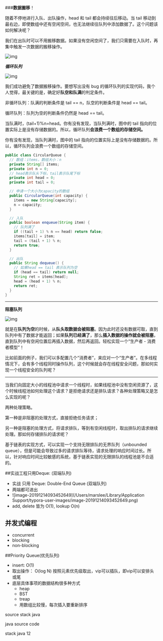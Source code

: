 



###**数据搬移**！

随着不停地进行入队、出队操作，head 和 tail 都会持续往后移动。当 tail 移动到最右边，即使数组中还有空闲空间，也无法继续往队列中添加数据了。这个问题该如何解决呢？



我们在出队时可以不用搬移数据。如果没有空闲空间了，我们只需要在入队时，再集中触发一次数据的搬移操作。

![img](https://static001.geekbang.org/resource/image/09/c7/094ba7722eeec46ead58b40c097353c7.jpg)

***循环队列***

![img](https://static001.geekbang.org/resource/image/58/90/58ba37bb4102b87d66dffe7148b0f990.jpg)

我们成功避免了数据搬移操作。要想写出没有 bug 的循环队列的实现代码，我个人觉得，最关键的是，确定好**队空和队满**的判定条件。

非循环队列：队满的判断条件是 tail == n，队空的判断条件是 head == tail。

循环队列：队列为空的判断条件仍然是 head == tail。

当队满时，(tail+1)%n=head。你有没有发现，当队列满时，图中的 tail 指向的位置实际上是没有存储数据的。所以，循环队列**会浪费一个数组的存储空间。**

你有没有发现，当队列满时，图中的 tail 指向的位置实际上是没有存储数据的。所以，循环队列会浪费一个数组的存储空间。

```java
public class CircularQueue {
  // 数组：items，数组大小：n
  private String[] items;
  private int n = 0;
  // head表示队头下标，tail表示队尾下标
  private int head = 0;
  private int tail = 0;

  // 申请一个大小为capacity的数组
  public CircularQueue(int capacity) {
    items = new String[capacity];
    n = capacity;
  }

  // 入队
  public boolean enqueue(String item) {
    // 队列满了
    if ((tail + 1) % n == head) return false;
    items[tail] = item;
    tail = (tail + 1) % n;
    return true;
  }

  // 出队
  public String dequeue() {
    // 如果head == tail 表示队列为空
    if (head == tail) return null;
    String ret = items[head];
    head = (head + 1) % n;
    return ret;
  }
}
```





---

**阻塞队列**

![img](https://static001.geekbang.org/resource/image/5e/eb/5ef3326181907dea0964f612890185eb.jpg)

就是在**队列为空**的时候，从**队头取数据会被阻塞**。因为此时还没有数据可取，直到队列中有了数据才能返回；如果**队列已经满了**，那么**插入数据的操作就会被阻塞**，直到队列中有空闲位置后再插入数据，然后再返回。轻松实现一个“生产者 - 消费者模型”！

比如前面的例子，我们可以多配置几个“消费者”，来应对一个“生产者”。在多线程情况下，会有多个线程同时操作队列，这个时候就会存在线程安全问题，那如何实现一个线程安全的队列呢？



----

当我们向固定大小的线程池中请求一个线程时，如果线程池中没有空闲资源了，这个时候线程池如何处理这个请求？是拒绝请求还是排队请求？各种处理策略又是怎么实现的呢？



两种处理策略。

第一种是非阻塞的处理方式，直接拒绝任务请求；

另一种是阻塞的处理方式，将请求排队，等到有空闲线程时，取出排队的请求继续处理。那如何存储排队的请求呢？



基于链表的实现方式，可以实现一个支持无限排队的无界队列（unbounded queue），但是可能会导致过多的请求排队等待，请求处理的响应时间过长。所以，针对响应时间比较敏感的系统，基于链表实现的无限排队的线程池是不合适的。



##实战工程只用Deque:  (双端队列)

+ 实战 只用 Deque: Double-End Queue (双端队列)
+ 两端都可进出
+ ![image-20191214093452649](/Users/marslee/Library/Application Support/typora-user-images/image-20191214093452649.png)
+ add, delete 皆为 O(1), lookup O(n)

## 并发式编程

+ concurrent
+ blocking
+ non-blocking

##Priority Queue(优先队列)

+ insert: O(1)
+ 取出操作： O(log N) 按照元素优先级取出，vip可以插队，即vip可以安排头或尾
+ 底层具体事项的数据结构很多种方式
  + heap
  + BST
  + treap
  + 用数组比较慢，每次插入要重新排序



source stack java

java source code 

stack java 12

